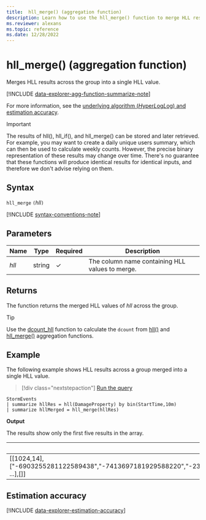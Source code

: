 ```yaml
---
title:  hll_merge() (aggregation function)
description: Learn how to use the hll_merge() function to merge HLL results into a single HLL value.
ms.reviewer: alexans
ms.topic: reference
ms.date: 12/28/2022
---
```

# hll_merge() (aggregation function)

Merges HLL results across the group into a single HLL value.

[!INCLUDE [data-explorer-agg-function-summarize-note](../../includes/data-explorer-agg-function-summarize-note.md)]

For more information, see the [underlying algorithm (*H*yper*L*og*L*og) and estimation accuracy](#estimation-accuracy).

> [!IMPORTANT]
> The results of hll(), hll_if(), and hll_merge() can be stored and later retrieved. For example, you may want to create a daily unique users summary, which can then be used to calculate weekly counts.
> However, the precise binary representation of these results may change over time. There's no guarantee that these functions will produce identical results for identical inputs, and therefore we don't advise relying on them.

## Syntax

`hll_merge` `(`*hll*`)`

[!INCLUDE [syntax-conventions-note](../../includes/syntax-conventions-note.md)]

## Parameters

| Name | Type | Required | Description |
|--|--|--|--|
|*hll*|string|&check;|The column name containing HLL values to merge.|

## Returns

The function returns the merged HLL values of *hll* across the group.

> [!TIP]
> Use the [dcount_hll](dcount-hll-function.md) function to calculate the `dcount` from [hll()](hll-aggfunction.md) and [hll_merge()](hll-merge-aggfunction.md) aggregation functions.

## Example

The following example shows HLL results across a group merged into a single HLL value.

> [!div class="nextstepaction"]
> <a href="https://dataexplorer.azure.com/clusters/help/databases/Samples?query=H4sIAAAAAAAAAwsuyS/KdS1LzSsp5qpRKC7NzU0syqxKVcjIyQlKLVawBTE0XBJzE9NTA4ryC1KLSio1FZIqFZIy8zSCSxKLSkIyc1N1DA1yNdG1+6YWpaemQEyIzwVxNCCGagIAlijQ1HQAAAA=" target="_blank">Run the query</a>

```kusto
StormEvents
| summarize hllRes = hll(DamageProperty) by bin(StartTime,10m)
| summarize hllMerged = hll_merge(hllRes)
```

**Output**

The results show only the first five results in the array.

|hllMerged|
|--|
| [[1024,14],["-6903255281122589438","-7413697181929588220","-2396604341988936699","5824198135224880646","-6257421034880415225", ...],[]]|

## Estimation accuracy

[!INCLUDE [data-explorer-estimation-accuracy](../../includes/data-explorer-estimation-accuracy.md)]
